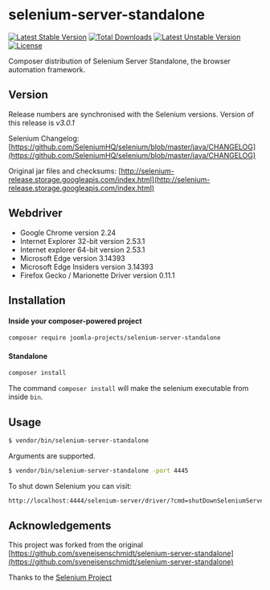 # selenium-server-standalone

[![Latest Stable Version](https://poser.pugx.org/joomla-projects/selenium-server-standalone/v/stable)](https://packagist.org/packages/joomla-projects/selenium-server-standalone) [![Total Downloads](https://poser.pugx.org/joomla-projects/selenium-server-standalone/downloads)](https://packagist.org/packages/joomla-projects/selenium-server-standalone) [![Latest Unstable Version](https://poser.pugx.org/joomla-projects/selenium-server-standalone/v/unstable)](https://packagist.org/packages/joomla-projects/selenium-server-standalone) [![License](https://poser.pugx.org/joomla-projects/selenium-server-standalone/license)](https://packagist.org/packages/joomla-projects/selenium-server-standalone)


Composer distribution of Selenium Server Standalone, the browser automation framework.

## Version
Release numbers are synchronised with the Selenium versions.
Version of this release is *v3.0.1* 

Selenium Changelog: [https://github.com/SeleniumHQ/selenium/blob/master/java/CHANGELOG](https://github.com/SeleniumHQ/selenium/blob/master/java/CHANGELOG)

Original jar files and checksums: [http://selenium-release.storage.googleapis.com/index.html](http://selenium-release.storage.googleapis.com/index.html)

## Webdriver

* Google Chrome version 2.24
* Internet Explorer 32-bit version 2.53.1
* Internet explorer 64-bit version 2.53.1
* Microsoft Edge version 3.14393
* Microsoft Edge Insiders version 3.14393
* Firefox Gecko / Marionette Driver version 0.11.1

## Installation

#### Inside your composer-powered project
```bash
composer require joomla-projects/selenium-server-standalone
```

#### Standalone

```bash
composer install
```

The command `composer install` will make the selenium executable from inside `bin`.

## Usage

```bash
$ vendor/bin/selenium-server-standalone
```

Arguments are supported.

```bash
$ vendor/bin/selenium-server-standalone -port 4445
```

To shut down Selenium you can visit:

```bash
http://localhost:4444/selenium-server/driver/?cmd=shutDownSeleniumServer
```

## Acknowledgements
This project was forked from the original [https://github.com/sveneisenschmidt/selenium-server-standalone](https://github.com/sveneisenschmidt/selenium-server-standalone)

Thanks to the [Selenium Project](http://docs.seleniumhq.org/)
